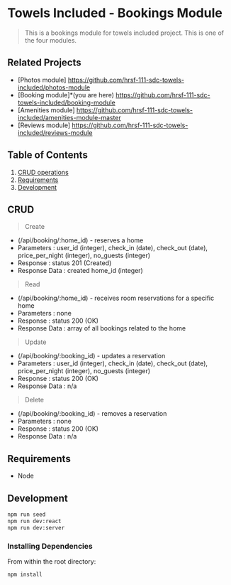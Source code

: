 # Towels Included - Bookings Module

> This is a bookings module for towels included project. This is one of the four modules.

## Related Projects

  - [Photos module] https://github.com/hrsf-111-sdc-towels-included/photos-module
  - [Booking module]*(you are here) https://github.com/hrsf-111-sdc-towels-included/booking-module
  - [Amenities module] https://github.com/hrsf-111-sdc-towels-included/amenities-module-master
  - [Reviews module] https://github.com/hrsf-111-sdc-towels-included/reviews-module

## Table of Contents

1. [CRUD operations](#CRUD)
2. [Requirements](#requirements)
3. [Development](#development)

## CRUD

> Create
- (/api/booking/:home_id) - reserves a home
- Parameters : user_id (integer), check_in (date), check_out (date), price_per_night (integer), no_guests (integer)
- Response : status 201 (Created)
- Response Data : created home_id (integer)

> Read
- (/api/booking/:home_id) - receives room reservations for a specific home
- Parameters : none
- Response : status 200 (OK)
- Response Data : array of all bookings related to the home

> Update
- (/api/booking/:booking_id) - updates a reservation
- Parameters : user_id (integer), check_in (date), check_out (date), price_per_night (integer), no_guests (integer)
- Response : status 200 (OK)
- Response Data : n/a

> Delete
- (/api/booking/:booking_id) - removes a reservation
- Parameters : none
- Response : status 200 (OK)
- Response Data : n/a

## Requirements

- Node

## Development

```sh
npm run seed
npm run dev:react
npm run dev:server
```

### Installing Dependencies

From within the root directory:

```sh
npm install
```
